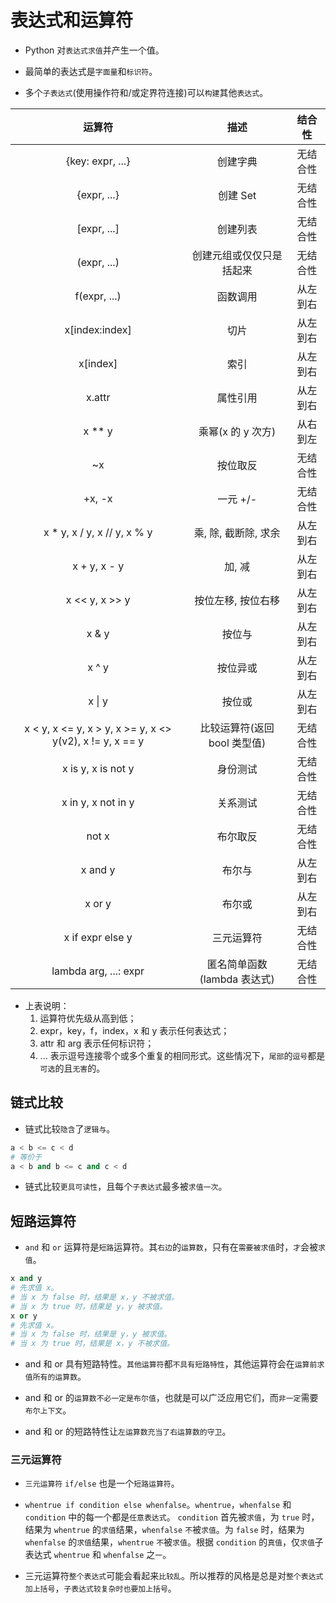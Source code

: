 # 表达式和运算符

* Python 对`表达式求值`并产生一个值。

* 最简单的表达式是`字面量`和`标识符`。

* 多个`子表达式`(使用操作符和/或定界符连接)可以`构建`其他`表达式`。

| 运算符 | 描述 | 结合性 |
| :-: | :-: | :-: |
| {key: expr, ...} | 创建字典 | 无结合性 |
| {expr, ...} | 创建 Set | 无结合性 |
| [expr, ...] | 创建列表 | 无结合性 |
| (expr, ...) | 创建元组或仅仅只是括起来 | 无结合性 |
| f(expr, ...) | 函数调用 | 从左到右 |
| x\[index:index\] | 切片 | 从左到右 |
| x\[index\] | 索引 | 从左到右 |
| x.attr | 属性引用 | 从左到右 |
| x ** y | 乘幂(x 的 y 次方) | 从右到左 |
| ~x | 按位取反 | 无结合性 |
| +x, -x | 一元 +/- | 无结合性 |
| x * y, x / y, x // y, x % y | 乘, 除, 截断除, 求余 | 从左到右 |
| x + y, x - y | 加, 减 | 从左到右 |
| x << y, x >> y | 按位左移, 按位右移 | 从左到右 |
| x & y | 按位与 | 从左到右 |
| x ^ y | 按位异或 | 从左到右 |
| x \| y | 按位或 | 从左到右 |
| x < y, x <= y, x > y, x >= y, x <> y(v2), x != y, x == y | 比较运算符(返回 bool 类型值) | 无结合性 |
| x is y, x is not y | 身份测试 | 无结合性 |
| x in y, x not in y | 关系测试 | 无结合性 |
| not x | 布尔取反 | 无结合性 |
| x and y | 布尔与 | 从左到右 |
| x or y | 布尔或 | 从左到右 |
| x if expr else y | 三元运算符 | 无结合性 |
| lambda arg, ...: expr | 匿名简单函数(lambda 表达式) | 无结合性 |

* 上表说明：
  1. 运算符优先级从高到低；
  2. expr，key，f，index，x 和 y 表示任何表达式；
  3. attr 和 arg 表示任何标识符；
  4. ... 表示逗号连接零个或多个重复的相同形式。这些情况下，`尾部`的`逗号`都是`可选`的且`无害`的。

## 链式比较

* 链式比较`隐含`了`逻辑与`。

```python
a < b <= c < d
# 等价于
a < b and b <= c and c < d
```

* 链式比较`更具可读性`，且每个`子表达式`最多被`求值一次`。

## 短路运算符

* `and` 和 `or` 运算符是`短路`运算符。其`右边`的`运算数`，只有在`需要被求值`时，`才`会被`求值`。

```python
x and y
# 先求值 x。
# 当 x 为 false 时，结果是 x，y 不被求值。
# 当 x 为 true 时，结果是 y，y 被求值。
x or y
# 先求值 x。
# 当 x 为 false 时，结果是 y，y 被求值。
# 当 x 为 true 时，结果是 x，y 不被求值。
```

* and 和 or 具有短路特性。`其他运算符`都`不具有短路特性`，其他运算符会在`运算前求值所有的运算数`。

* and 和 or 的`运算数不必一定是布尔值`，也就是可以广泛应用它们，而`非一定`需要`布尔上下文`。

* and 和 or 的短路特性让`左运算数充当了右运算数的守卫`。

### 三元运算符

* `三元运算符` `if/else` 也是一个`短路运算符`。

* `whentrue if condition else whenfalse`。`whentrue`，`whenfalse` 和 `condition` 中的每一个都是`任意表达式`。 `condition` 首先被`求值`，为 `true` 时，结果为 `whentrue` 的`求值`结果，`whenfalse` `不`被`求值`。为 `false` 时，结果为 `whenfalse` 的`求值`结果，`whentrue` `不`被`求值`。根据 `condition` 的`真值`，仅`求值`子表达式 `whentrue` 和 `whenfalse` 之`一`。

* 三元运算符`整个表达式`可能会看起来`比较乱`。所以推荐的风格是总是对`整个表达式加上括号`，`子表达式较复杂时也要加上括号`。
